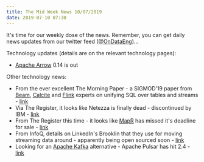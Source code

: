 ```yaml
---
title: The Mid Week News 10/07/2019
date: 2019-07-10 07:30
---
```

It's time for our weekly dose of the news.  Remember, you can get daily news updates from our twitter feed ([@OnDataEng](https://twitter.com/OnDataEng))...
<!--more-->

Technology updates (details are on the relevant technology pages):

* [Apache Arrow](/technologies/apache-arrow/) 0.14 is out

Other technology news:

* From the ever excellent The Morning Paper - a SIGMOD’19 paper from [Beam](/technologies/apache-beam), [Calcite](/technologies/apache-calcite) and [Flink](/technologies/apache-flink) experts on unifying SQL over tables and streams - [link](https://blog.acolyer.org/2019/07/03/one-sql-to-rule-them-all/)
* Via The Register, it looks like Netezza is finally dead - discontinued by IBM - [link](https://www.theregister.co.uk/2019/07/03/rip_netezza_ibms_fpgapowered_data_warehousing_dream/)
* From The Register this time - it looks like [MapR](/tech-vendors/mapr/) has missed it's deadline for sale - [link](https://www.theregister.co.uk/2019/07/04/mapr_misses_deadline_for_sale/)
* From InfoQ, details on LinkedIn's Brooklin that they use for moving streaming data around - apparently being open sourced soon - [link](https://www.infoq.com/news/2019/07/brooklin-data-streaming-service)
* Looking for an [Apache Kafka](/technologies/apache-kafka/) alternative - Apache Pulsar has hit 2.4 - [link](https://github.com/apache/pulsar/releases/tag/v2.4.0)